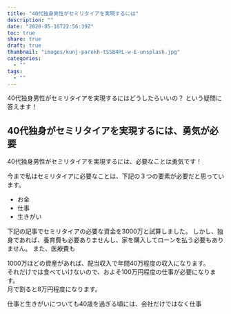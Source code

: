 ```yaml
---
title: "40代独身男性がセミリタイアを実現するには"
description: ""
date: "2020-05-16T22:56:39Z"
toc: true
share: true
draft: true
thumbnail: "images/kunj-parekh-tSSB4PL-w-E-unsplash.jpg"
categories:
  - ""
tags:
  - ""
---
```


40代独身男性がセミリタイアを実現するにはどうしたらいいの？
という疑問に答えます！

<!--more-->

## 40代独身がセミリタイアを実現するには、勇気が必要

40代独身男性がセミリタイアを実現するには、必要なことは勇気です！

今まで私はセミリタイアに必要なことは、下記の３つの要素が必要だと思っています。
- お金
- 仕事
- 生きがい

下記の記事でセミリタイアの必要な資金を3000万と試算しました。
しかし、独身であれば、養育費も必要ありませんし、家を購入してローンを払う必要もありません。
また、医療費も

1000万ほどの資産があれば、配当収入で年間40万程度の収入になります。  
それだけでは食べていけないので、およそ100万円程度の仕事が必要になります。  
月で割ると8万円程度になります。

仕事と生きがいについても40歳を過ぎる頃には、会社だけではなく仕事



